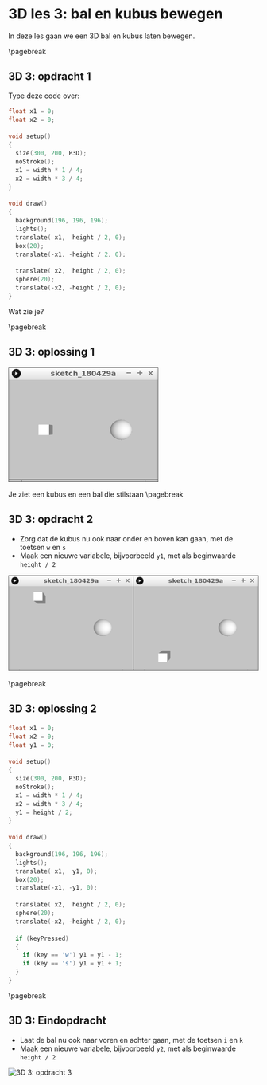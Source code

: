 # 3D les 3: bal en kubus bewegen

In deze les gaan we een 3D bal en kubus laten bewegen.

\pagebreak

## 3D 3: opdracht 1 

Type deze code over:

```c++
float x1 = 0;
float x2 = 0;

void setup() 
{
  size(300, 200, P3D);
  noStroke();
  x1 = width * 1 / 4;
  x2 = width * 3 / 4;
}

void draw() 
{
  background(196, 196, 196);
  lights();
  translate( x1,  height / 2, 0);
  box(20);
  translate(-x1, -height / 2, 0);

  translate( x2,  height / 2, 0);
  sphere(20);
  translate(-x2, -height / 2, 0);
}
```

Wat zie je?

\pagebreak

## 3D 3: oplossing 1 

![3D 3: oplossing 1](3D3_1.png)

Je ziet een kubus en een bal die stilstaan
\pagebreak

## 3D 3: opdracht 2

 * Zorg dat de kubus nu ook naar onder en boven kan gaan, met de toetsen `w` en `s`
 * Maak een nieuwe variabele, bijvoorbeeld `y1`, met als beginwaarde `height / 2`

![3D 3: opdracht 2](3D3_2.png)

\pagebreak

## 3D 3: oplossing 2 

```c++
float x1 = 0;
float x2 = 0;
float y1 = 0;

void setup() 
{
  size(300, 200, P3D);
  noStroke();
  x1 = width * 1 / 4;
  x2 = width * 3 / 4;
  y1 = height / 2;
}

void draw() 
{
  background(196, 196, 196);
  lights();
  translate( x1,  y1, 0);
  box(20);
  translate(-x1, -y1, 0);

  translate( x2,  height / 2, 0);
  sphere(20);
  translate(-x2, -height / 2, 0);
  
  if (keyPressed)
  {
    if (key == 'w') y1 = y1 - 1; 
    if (key == 's') y1 = y1 + 1; 
  }
}
```

\pagebreak

## 3D 3: Eindopdracht

 * Laat de bal nu ook naar voren en achter gaan, met de toetsen `i` en `k`
 * Maak een nieuwe variabele, bijvoorbeeld `y2`, met als beginwaarde `height / 2`


![3D 3: opdracht 3](3D3_3.png)

